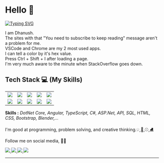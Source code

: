 # Hello :pray:

[![Typing SVG](https://readme-typing-svg.herokuapp.com?color=%2314E960&lines=Welcome+to+my+profile+!+⭐)](https://git.io/typing-svg)

I am Dhanush.<br>
The sites with that "You need to subscribe to keep reading" message aren't a problem for me.<br>
VSCode and Chrome are my 2 most used apps.<br>
I can tell a color by it's hex value.<br>
Press Ctrl + Shift + I after loading a page.<br>
I'm very much aware to the minute when StackOverflow goes down.
## Tech Stack :computer: (My Skills)
<table>
<tr>
    <td align='center'>
        <img src="https://www.vectorlogo.zone/logos/angular/angular-icon.svg">
    </td>
    <td align='center'>
        <img src="https://www.vectorlogo.zone/logos/dotnet/dotnet-icon.svg">
    </td>
    <td align='center'>
        <img src="https://www.vectorlogo.zone/logos/typescriptlang/typescriptlang-icon.svg">
    </td>
    <td align='center'>
        <img src="https://www.vectorlogo.zone/logos/w3_html5/w3_html5-icon.svg">
    </td>
    <td align='center'>
        <img src="https://www.vectorlogo.zone/logos/w3_css/w3_css-icon.svg">
    </td>
</tr>
<tr>
    <td align='center'>
    <img src="https://www.vectorlogo.zone/logos/github/github-icon.svg">
    </td>
    <td align='center'>
    <img src="https://www.vectorlogo.zone/logos/nodejs/nodejs-ar21.svg">
    </td>
    <td align='center'>
    <img src="https://www.vectorlogo.zone/logos/git-scm/git-scm-ar21.svg">
    </td>
    <td align='center'>    
    <img src="https://www.vectorlogo.zone/logos/getpostman/getpostman-icon.svg">
    </td>
    <td align='center'>
    <img src="https://www.vectorlogo.zone/logos/devto/devto-icon.svg">
    </td>
</tr>
 </table>
<b>Skills :</b>
<i>DotNet Core, Angular, TypeScript, C#, ASP.Net, API, SQL, HTML, CSS, Bootstrap, Blender,...</i>

I'm good at programming, problem solving, and creative thinking.:bulb:,:trumpet:,:baseball:,:ice_skate:

Follow me on social media, :rainbow_flag:

<a href="https://twitter.com/Dhanushkrish4">
<img src="https://img.icons8.com/color/144/000000/twitter--v1.png"/>
</a>

<a href="https://www.linkedin.com/in/dhanush-krishnan-294430104/">
<img src="https://img.icons8.com/color/144/000000/linkedin.png"/>
</a>

<a href="https://github.com/Dhanush9952">
<img src="https://img.icons8.com/color-glass/144/000000/github-2.png"/>
</a>

<a href ="https://www.quora.com/profile/Dhanush-Krishnan-11">
<img src="https://img.icons8.com/external-tal-revivo-color-tal-revivo/125/000000/external-quora-is-a-place-to-gain-and-share-knowledge-logo-color-tal-revivo.png"/>
 </a>
 <hr>
 
